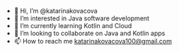 - 👋 Hi, I’m @katarinakovacova
- 👀 I’m interested in Java software development
- 🌱 I’m currently learning Kotlin and Cloud
- 💞️ I’m looking to collaborate on Java and Kotlin apps
- 📫 How to reach me katarinakovacova100@gmail.com

<!---
katarinakovacova/katarinakovacova is a ✨ special ✨ repository because its `README.md` (this file) appears on your GitHub profile.
You can click the Preview link to take a look at your changes.
--->
